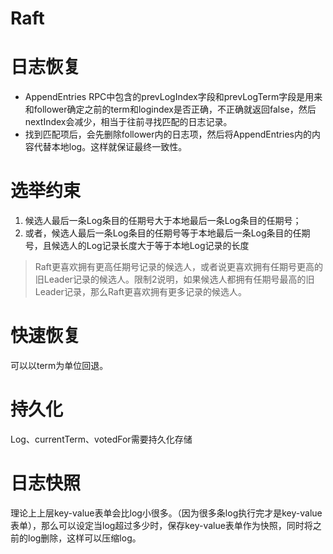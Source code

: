 # Raft
# 日志恢复
- AppendEntries RPC中包含的prevLogIndex字段和prevLogTerm字段是用来和follower确定之前的term和logindex是否正确，不正确就返回false，然后nextIndex会减少，相当于往前寻找匹配的日志记录。
- 找到匹配项后，会先删除follower内的日志项，然后将AppendEntries内的内容代替本地log。这样就保证最终一致性。
# 选举约束
1. 候选人最后一条Log条目的任期号大于本地最后一条Log条目的任期号；
2. 或者，候选人最后一条Log条目的任期号等于本地最后一条Log条目的任期号，且候选人的Log记录长度大于等于本地Log记录的长度
> Raft更喜欢拥有更高任期号记录的候选人，或者说更喜欢拥有任期号更高的旧Leader记录的候选人。限制2说明，如果候选人都拥有任期号最高的旧Leader记录，那么Raft更喜欢拥有更多记录的候选人。
# 快速恢复
可以以term为单位回退。

# 持久化
Log、currentTerm、votedFor需要持久化存储
# 日志快照
理论上上层key-value表单会比log小很多。（因为很多条log执行完才是key-value表单），那么可以设定当log超过多少时，保存key-value表单作为快照，同时将之前的log删除，这样可以压缩log。
